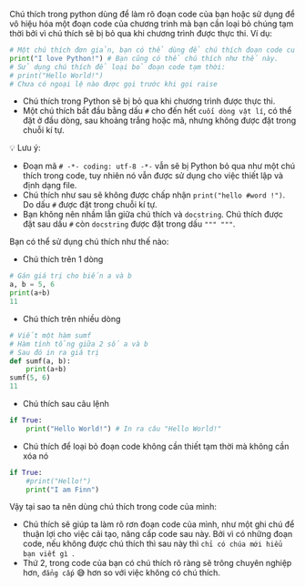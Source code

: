 Chú thích trong python dùng để làm rõ đoạn code của bạn hoặc sử dụng để vô hiệu hóa một đoạn code của chương trình mà bạn cần loại bỏ chúng tạm thời bởi vì chú thích sẽ bị bỏ qua khi chương trình được thực thi.
Ví dụ:
```py
# Một chú thích đơn giản, bạn có thể dùng để chú thích đoạn code của mình.
print("I love Python!") # Bạn cũng có thể chú thích như thế này.
# Sử dụng chú thích để loại bỏ đoạn code tạm thời:
# print("Hello World!")
# Chưa có ngoại lệ nào được gọi trước khi gọi raise
```
+ Chú thích trong Python sẽ bị bỏ qua khi chương trình được thực thi.
+ Một chú thích bắt đầu bằng dấu `#` cho đến hết `cuối dòng vật lí`, có thể đặt ở đầu dòng, sau khoảng trắng hoặc mã, nhưng không được đặt trong chuỗi kí tự.

💡 Lưu ý:
+ Đoạn mã `# -*- coding: utf-8 -*-` vẫn sẽ bị Python bỏ qua như một chú thích trong code, tuy nhiên nó vẫn được sử dụng cho việc thiết lập và định dạng file.
+ Chú thích như sau sẽ không được chấp nhận `print("hello #word !")`. Do dấu `#` được đặt trong chuỗi kí tự.
+ Bạn không nên nhầm lẫn giữa chú thích và `docstring`. Chú thích được đặt sau dấu `#` còn `docstring` được đặt trong dấu `""" """`.

Bạn có thể sử dụng chú thích như thế nào:
+ Chú thích trên 1 dòng
```py
# Gán giá trị cho biến a và b
a, b = 5, 6
print(a+b)
11
```
+ Chú thích trên nhiều dòng
```py
# Viết một hàm sumf
# Hàm tính tổng giữa 2 số a và b
# Sau đó in ra giá trị
def sumf(a, b):
	print(a+b)
sumf(5, 6)
11
```
+ Chú thích sau câu lệnh
```py
if True:
	print("Hello World!") # In ra câu "Hello World!"
```
+ Chú thích để loại bỏ đoạn code không cần thiết tạm thời mà không cần xóa nó
```py
if True:
	#print("Hello!")
	print("I am Finn")
```
Vậy tại sao ta nên dùng chú thích trong code của mình:
+ Chú thích sẽ giúp ta làm rõ rơn đoạn code của mình, như một ghi chú để thuận lợi cho việc cải tạo, nâng cấp code sau này. Bởi vì có những đoạn code, nếu không được chú thích thì sau này thì  `chỉ có chúa mới hiểu bạn viết gì `.
+ Thứ 2, trong code của bạn có chú thích rõ ràng sẽ trông chuyên nghiệp hơn, `đẳng cấp` 😅 hơn so với việc không có chú thích.
